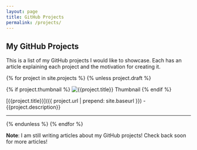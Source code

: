 ```yaml
---
layout: page
title: GitHub Projects
permalink: /projects/
---
```


## My GitHub Projects

This is a list of my GitHub projects I would like to showcase. Each has an
article explaining each project and the motivation for creating it.

<!-- TODO: Add Thumbnails! -->

{% for project in site.projects %}
{% unless project.draft %}

{% if project.thumbnail %}
![{{project.title}} Thumbnail]({{site.url}}/images/{{project.thumbnail}})
{% endif %}

[{{project.title}}]({{ project.url | prepend: site.baseurl }}) - {{project.description}}

---

{% endunless %}
{% endfor %}

**Note**: I am still writing articles about my GitHub projects! Check back soon
for more articles!
